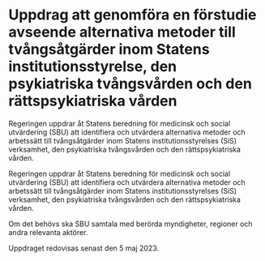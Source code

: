 # Uppdrag att genomföra en förstudie avseende alternativa metoder till tvångsåtgärder inom Statens institutionsstyrelse, den psykiatriska tvångsvården och den rättspsykiatriska vården

Regeringen uppdrar åt Statens beredning för medicinsk och social utvärdering (SBU) att identifiera och utvärdera alternativa metoder och arbetssätt till tvångsåtgärder inom Statens institutionsstyrelses (SiS) verksamhet, den psykiatriska tvångsvården och den rättspsykiatriska vården.

Regeringen uppdrar åt Statens beredning för medicinsk och social utvärdering (SBU) att identifiera och utvärdera alternativa metoder och arbetssätt till tvångsåtgärder inom Statens institutionsstyrelses (SiS) verksamhet, den psykiatriska tvångsvården och den rättspsykiatriska vården.

Om det behövs ska SBU samtala med berörda myndigheter, regioner och andra relevanta aktörer.

Uppdraget redovisas senast den 5 maj 2023.
